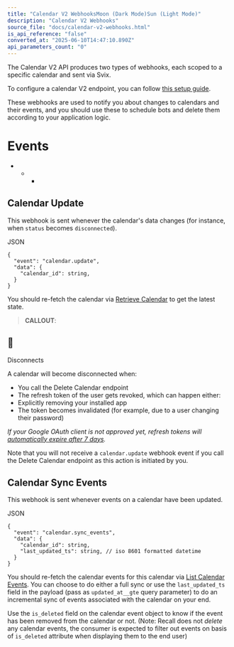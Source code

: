```yaml
---
title: "Calendar V2 WebhooksMoon (Dark Mode)Sun (Light Mode)"
description: "Calendar V2 Webhooks"
source_file: "docs/calendar-v2-webhooks.html"
is_api_reference: "false"
converted_at: "2025-06-10T14:47:10.890Z"
api_parameters_count: "0"
---
```

The Calendar V2 API produces two types of webhooks, each scoped to a specific calendar and sent via Svix.

To configure a calendar V2 endpoint, you can follow [this setup guide](/docs/status-change-webhooks-setup-verification.md).

These webhooks are used to notify you about changes to calendars and their events, and you should use these to schedule bots and delete them according to your application logic.

# Events

[](#events)
- * *

## Calendar Update

[](#calendar-update)

This webhook is sent whenever the calendar's data changes (for instance, when `status` becomes `disconnected`).

JSON

```
{
  "event": "calendar.update",
  "data": {
    "calendar_id": string,
  }
}

```

You should re-fetch the calendar via [Retrieve Calendar](/reference/calendars_retrieve.md) to get the latest state.

> **CALLOUT**:

## 📘

Disconnects

A calendar will become disconnected when:
- You call the Delete Calendar endpoint
- The refresh token of the user gets revoked, which can happen either:
- Explicitly removing your installed app
- The token becomes invalidated (for example, due to a user changing their password)

*If your Google OAuth client is not approved yet, refresh tokens will [automatically expire after 7 days](https://developers.google.com/identity/protocols/oauth2#expiration).*

Note that you will not receive a `calendar.update` webhook event if you call the Delete Calendar endpoint as this action is initiated by you.

## Calendar Sync Events

[](#calendar-sync-events)

This webhook is sent whenever events on a calendar have been updated.

JSON

```
{
  "event": "calendar.sync_events",
  "data": {
    "calendar_id": string,
    "last_updated_ts": string, // iso 8601 formatted datetime
  }
}

```

You should re-fetch the calendar events for this calendar via [List Calendar Events](/reference/calendar_events_list.md). You can choose to do either a full sync or use the `last_updated_ts` field in the payload (pass as `updated_at__gte` query parameter) to do an incremental sync of events associated with the calendar on your end.

Use the `is_deleted` field on the calendar event object to know if the event has been removed from the calendar or not. (Note: Recall does not *delete* any calendar events, the consumer is expected to filter out events on basis of `is_deleted` attribute when displaying them to the end user)
